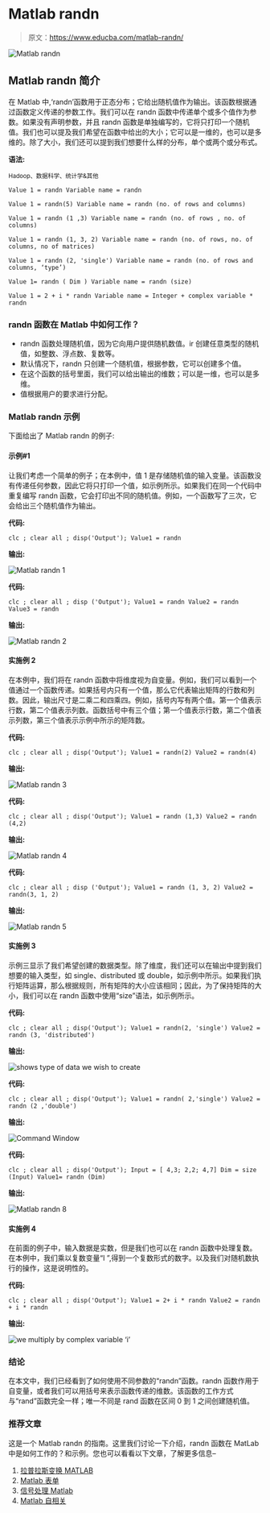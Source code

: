 # Matlab randn

> 原文：<https://www.educba.com/matlab-randn/>

![Matlab randn](img/dfadf69f41de81f07e12bf6d9494da8b.png)



## Matlab randn 简介

在 Matlab 中,‘randn’函数用于正态分布；它给出随机值作为输出。该函数根据通过函数定义传递的参数工作。我们可以在 randn 函数中传递单个或多个值作为参数。如果没有声明参数，并且 randn 函数是单独编写的，它将只打印一个随机值。我们也可以提及我们希望在函数中给出的大小；它可以是一维的，也可以是多维的。除了大小，我们还可以提到我们想要什么样的分布，单个或两个或分布式。

**语法:**

<small>Hadoop、数据科学、统计学&其他</small>

`Value 1 = randn
Variable name = randn`

`Value 1 = randn(5)
Variable name = randn (no. of rows and columns)`

`Value 1 = randn (1 ,3)
Variable name = randn (no. of rows , no. of columns)`

`Value 1 = randn (1, 3, 2)
Variable name = randn (no. of rows, no. of columns, no of matrices)`

`Value 1 = randn (2, 'single')
Variable name = randn (no. of rows and columns, ‘type’)`

`Value 1= randn ( Dim )
Variable name = randn (size)`

`Value 1 = 2 + i * randn
Variable name = Integer + complex variable * randn`

### randn 函数在 Matlab 中如何工作？

*   randn 函数处理随机值，因为它向用户提供随机数值。ir 创建任意类型的随机值，如整数、浮点数、复数等。
*   默认情况下，randn 只创建一个随机值，根据参数，它可以创建多个值。
*   在这个函数的括号里面，我们可以给出输出的维数；可以是一维，也可以是多维。
*   值根据用户的要求进行分配。

### Matlab randn 示例

下面给出了 Matlab randn 的例子:

#### 示例#1

让我们考虑一个简单的例子；在本例中，值 1 是存储随机值的输入变量。该函数没有传递任何参数，因此它将只打印一个值，如示例所示。如果我们在同一个代码中重复编写 randn 函数，它会打印出不同的随机值。例如，一个函数写了三次，它会给出三个随机值作为输出。

**代码:**

`clc ;
clear all ;
disp('Output');
Value1 = randn`

**输出:**

![Matlab randn 1](img/9e8b82db37833ed40364ca343349f38c.png)



**代码:**

`clc ;
clear all ;
disp ('Output');
Value1 = randn
Value2 = randn
Value3 = randn`

**输出:**

![Matlab randn 2](img/606f7102ef138a7daff64a80ed73711a.png)



#### 实施例 2

在本例中，我们将在 randn 函数中将维度视为自变量。例如，我们可以看到一个值通过一个函数传递。如果括号内只有一个值，那么它代表输出矩阵的行数和列数。因此，输出尺寸是二乘二和四乘四。例如，括号内写有两个值。第一个值表示行数，第二个值表示列数。函数括号中有三个值；第一个值表示行数，第二个值表示列数，第三个值表示示例中所示的矩阵数。

**代码:**

`clc ;
clear all ;
disp('Output');
Value1 = randn(2)
Value2 = randn(4)`

**输出:**

![Matlab randn 3](img/3c30bdef02ce9ec6d3f09a0dc3063312.png)



**代码:**

`clc ;
clear all ;
disp('Output');
Value1 = randn (1,3)
Value2 = randn (4,2)`

**输出:**

![Matlab randn 4](img/344e66fe63c498d9534462fbca3ccd0e.png)



**代码:**

`clc ;
clear all ;
disp ('Output');
Value1 = randn (1, 3, 2)
Value2 = randn(3, 1, 2)`

**输出:**

![Matlab randn 5](img/0a3ec050131b518699080bcc149df777.png)



#### 实施例 3

示例三显示了我们希望创建的数据类型。除了维度，我们还可以在输出中提到我们想要的输入类型，如 single、distributed 或 double，如示例中所示。如果我们执行矩阵运算，那么根据规则，所有矩阵的大小应该相同；因此，为了保持矩阵的大小，我们可以在 randn 函数中使用“size”语法，如示例所示。

**代码:**

`clc ;
clear all ;
disp('Output');
Value1 = randn(2, 'single')
Value2 = randn (3, 'distributed')`

**输出:**

![shows type of data we wish to create](img/e73ae51a67740600b030205a30609086.png)



**代码:**

`clc ;
clear all ;
disp('Output');
Value1 = randn( 2,'single')
Value2 = randn (2 ,'double')`

**输出:**

![Command Window](img/5c556a0975ddd9334e0993b4750157c2.png)



**代码:**

`clc ;
clear all ;
disp('Output');
Input = [ 4,3; 2,2; 4,7] Dim = size (Input)
Value1= randn (Dim)`

**输出:**

![Matlab randn 8](img/ab06b7f01303e00f2937d58d03266da9.png)



#### 实施例 4

在前面的例子中，输入数据是实数，但是我们也可以在 randn 函数中处理复数。在本例中，我们乘以复数变量“I ”,得到一个复数形式的数字。以及我们对随机数执行的操作，这是说明性的。

**代码:**

`clc ;
clear all ;
disp('Output');
Value1 = 2+ i * randn
Value2 = randn + i * randn`

**输出:**

![we multiply by complex variable ‘i’](img/9f0eadfa8a57e4434a56d5d992332643.png)



### 结论

在本文中，我们已经看到了如何使用不同参数的“randn”函数。randn 函数作用于自变量，或者我们可以用括号来表示函数传递的维数。该函数的工作方式与“rand”函数完全一样；唯一不同是 rand 函数在区间 0 到 1 之间创建随机值。

### 推荐文章

这是一个 Matlab randn 的指南。这里我们讨论一下介绍，randn 函数在 MatLab 中是如何工作的？和示例。您也可以看看以下文章，了解更多信息–

1.  [拉普拉斯变换 MATLAB](https://www.educba.com/laplace-transform-matlab/)
2.  [Matlab 表单](https://www.educba.com/matlab-forms/)
3.  [信号处理 Matlab](https://www.educba.com/signal-processing-matlab/)
4.  [Matlab 自相关](https://www.educba.com/matlab-autocorrelation/)





